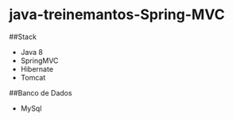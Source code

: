 # java-treinemantos-Spring-MVC

##Stack
* Java 8
* SpringMVC
* Hibernate
* Tomcat

##Banco de Dados
* MySql